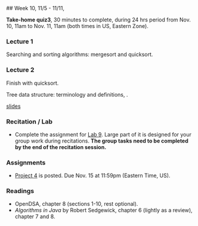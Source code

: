 <div class="week">

<div class="week_heading" markdown="1">
## Week 10, 11/5 - 11/11,
</div>

<div class="column_materials"  markdown="1">


__Take-home quiz3__, 30 minutes to complete, during 24 hrs period from
Nov. 10, 11am to Nov. 11, 11am (both times in US, Eastern Zone). <br>


### Lecture 1

Searching and sorting algorithms: mergesort and quicksort.


### Lecture 2

Finish with quicksort.

Tree data structure: terminology and definitions, .

[slides](slides/10-trees.html)

### Recitation / Lab

- Complete the assignment for [Lab 9](labs/lab9). Large part of it is designed for your group work during recitations.
  __The group tasks need to be completed by the end of the recitation session.__
</div>

<div class="column_assign"  markdown="1">

### Assignments


- [Project 4](projects/project4.html) is posted. Due Nov. 15 at 11:59pm (Eastern Time, US).

### Readings

- OpenDSA, chapter 8 (sections 1-10, rest optional).
- _Algorithms in Java_ by Robert Sedgewick, chapter 6 (lightly as a review), chapter 7 and 8.

</div>
</div>
